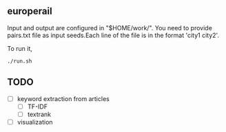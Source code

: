 ## europerail

Input and output are configured in "\$HOME/work/".
You need to provide pairs.txt file as input seeds.Each line of the file is in the format
'city1 city2'.

To run it,
```shell
./run.sh
```


## TODO

- [ ] keyword extraction from articles
    - [ ] TF-IDF
    - [ ] textrank
- [ ] visualization

